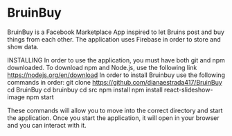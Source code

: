 # BruinBuy

BruinBuy is a Facebook Marketplace App inspired to let Bruins post and buy things from each other. The application uses Firebase in order to store and show data.

INSTALLING
In order to use the application, you must have both git and npm downloaded. To download npm and Node.js, use the following link https://nodejs.org/en/download 
In order to install Bruinbuy use the following commands in order:
git clone https://github.com/dianaestrada417/BruinBuy 
cd BruinBuy
cd bruinbuy
cd src
npm install
npm install react-slideshow-image
npm start

These commands will allow you to move into the correct directory and start the application. Once you start the application, it will open in your browser and you can interact with it.
